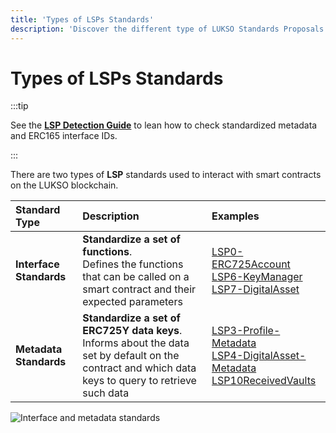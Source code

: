 ```yaml
---
title: 'Types of LSPs Standards'
description: 'Discover the different type of LUKSO Standards Proposals: smart contracts interfaces and standardised metadata keys.'
---
```


# Types of LSPs Standards

:::tip

See the **[LSP Detection Guide](../learn/standard-detection.md)** to lean how to check standardized metadata and ERC165 interface IDs.

:::

There are two types of **LSP** standards used to interact with smart contracts on the LUKSO blockchain.

| Standard Type           | Description                                                                                                                                                | Examples                                                                                                                                                                                                  |
| :---------------------- | :--------------------------------------------------------------------------------------------------------------------------------------------------------- | :-------------------------------------------------------------------------------------------------------------------------------------------------------------------------------------------------------- |
| **Interface Standards** | **Standardize a set of functions**. <br/> Defines the functions that can be called on a smart contract and their expected parameters                       | [LSP0-ERC725Account](./accounts/lsp0-erc725account.md) <br/> [LSP6-KeyManager](./access-control/lsp6-key-manager.md) <br/> [LSP7-DigitalAsset](./tokens/LSP7-Digital-Asset.md)                            |
| **Metadata Standards**  | **Standardize a set of ERC725Y data keys**. <br/> Informs about the data set by default on the contract and which data keys to query to retrieve such data | [LSP3-Profile-Metadata](./metadata/lsp3-profile-metadata.md) <br/> [LSP4-DigitalAsset-Metadata](./tokens/LSP4-Digital-Asset-Metadata.md) <br/> [LSP10ReceivedVaults](./metadata/lsp10-received-vaults.md) |

![Interface and metadata standards](/img/standards/standard-detection/standard-detection.jpeg)
